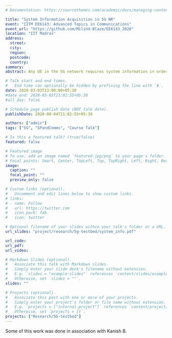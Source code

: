 ```yaml
---
# Documentation: https://sourcethemes.com/academic/docs/managing-content/

title: "System Information Acquisition in 5G NR"
event: "IITM EE6143: Advanced Topics in Communications"
event_url: "https://github.com/Milind-Blaze/EE6143_2020"
location: "IIT Madras"
address:
  street: 
  city: 
  region: 
  postcode: 
  country: 
summary:
abstract: Any UE in the 5G network requires system information in order to operate within the network. This is conveyed using the Master Information Block and System Information Blocks. This talk outlines the process of acquiring the necessary system information and presents the state diagrams associated with the same. The relevant Information Elements are also presented in great detail. 

# Talk start and end times.
#   End time can optionally be hidden by prefixing the line with `#`.
date: 2020-03-03T13:00:00+05:30
#date_end: 2020-03-03T21:02:55+05:30
#all_day: false

# Schedule page publish date (NOT talk date).
publishDate: 2020-08-04T21:02:55+05:30

authors: ["admin"]
tags: ["5G", "SPandComms", "Course Talk"]

# Is this a featured talk? (true/false)
featured: false

# Featured image
# To use, add an image named `featured.jpg/png` to your page's folder. 
# Focal points: Smart, Center, TopLeft, Top, TopRight, Left, Right, BottomLeft, Bottom, BottomRight.
image:
  caption: ""
  focal_point: ""
  preview_only: false

# Custom links (optional).
#   Uncomment and edit lines below to show custom links.
# links:
# - name: Follow
#   url: https://twitter.com
#   icon_pack: fab
#   icon: twitter

# Optional filename of your slides within your talk's folder or a URL.
url_slides: "project/research/5g-testbed/system_info.pdf"

url_code:
url_pdf:
url_video:

# Markdown Slides (optional).
#   Associate this talk with Markdown slides.
#   Simply enter your slide deck's filename without extension.
#   E.g. `slides = "example-slides"` references `content/slides/example-slides.md`.
#   Otherwise, set `slides = ""`.
slides: ""

# Projects (optional).
#   Associate this post with one or more of your projects.
#   Simply enter your project's folder or file name without extension.
#   E.g. `projects = ["internal-project"]` references `content/project/deep-learning/index.md`.
#   Otherwise, set `projects = []`.
projects: ["Research/5G-testbed"]
---
```


Some of this work was done in association with Kanish B. 